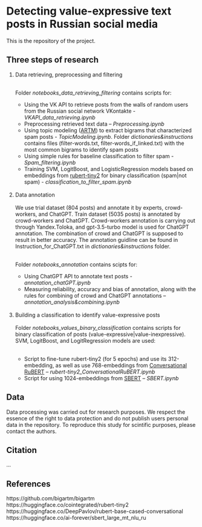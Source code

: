 <h1>Detecting value-expressive text posts in Russian social media</h1>

This is the repository of the project.

<h2>Three steps of research</h2>
<ol>
<li>Data retrieving, preprocessing and filtering</li>

<br>Folder <i>notebooks_data_retrieving_filtering</i> contains scripts for:

  <ul>
<li>Using the VK API to retrieve posts from the walls of random users from the Russian social network VKontakte - <i>VKAPI_data_retrieving.ipynb</i></li>
<li>Preprocessing retrieved text data – <i>Preprocessing.ipynb</i></li>
<li>Using topic modeling (<a href=#artm>ARTM</a>) to extract bigrams that characterized spam posts - <i>TopicModeling.ipynb</i>. Folder <i>dictionaries&instructions</i> contains files (filter-words.txt, filter-words_if_linked.txt) with the most common bigrams to identify spam posts </li>
<li>Using simple rules for baseline classification to filter spam -  <i>Spam_filtering.ipynb</i></li>
<li>Training SVM, LogitBoost, and LogisticRegression models based on embeddings from <a href=#rubert-tiny2>rubert-tiny2</a> for binary classification (spam|not spam) - <i>classification_to_filter_spam.ipynb</i></li></ul>
<br>
<li>Data annotation</li>
<br>
We use trial dataset (804 posts) and annotate it by experts, crowd-workers, and ChatGPT. Train dataset (5035 posts) is annotated by crowd-workers and ChatGPT.
Crowd-workers annotation is carrying out through Yandex.Toloka, and gpt-3.5-turbo model is used for ChatGPT annotation. The combination of crowd and ChatGPT is supposed to result in better accuracy. The annotation guidline can be found in Instruction_for_ChatGPT.txt in <i>dictionaries&instructions</i> folder.

<br>Folder <i>notebooks_annotation</i> contains scipts for:

<ul>
  <li>Using ChatGPT API to annotate text posts - <i>annotation_chatGPT.ipynb</i></li>
<li>Measuring reliability, accuracy and bias of annotation, along with the rules for combining of crowd and ChatGPT annotations – <i>annotation_analysis&combining.ipynb</i></li></ul>
<br>
<li>Building a classification to identify value-expressive posts</li>
<br>Folder <i>notebooks_values_binary_classification</i> contains scripts for binary classification of posts (value-expressive|value-inexpressive). SVM, LogitBoost, and LogitRegression models are used:

<ul>
<br>

<li>Script to fine-tune rubert-tiny2 (for 5 epochs) and use its 312-embedding, as well as use 768-embeddings from <a href=#conversationalbert>Conversational RuBERT</a> – <i>rubert-tiny2_ConversationalRuBERT.ipynb</i></li>
<li>Script for using 1024-embeddings from <a href=#sbert>SBERT</a> – <i>SBERT.ipynb</i></li>
</ul>
</ol>
<h2>Data</h2>
Data processing was carried out for research purposes. We respect the essence of the right to data protection and do not publish users personal data in the repository.
To reproduce this study for scintific purposes, please contact the authors.
<h2>Citation</h2>
...
<h2>References</h2>
<a name="artm"></a> https://github.com/bigartm/bigartm <br>
<a name="rubert-tiny2"></a>https://huggingface.co/cointegrated/rubert-tiny2 <br>
<a name="conversationalbert"></a>https://huggingface.co/DeepPavlov/rubert-base-cased-conversational  <br>
<a name="sbert"></a>https://huggingface.co/ai-forever/sbert_large_mt_nlu_ru  <br>
